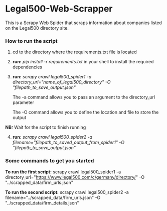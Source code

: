 # Legal500-Web-Scrapper

This is a Scrapy Web Spider that scraps information about companies listed on the Legal500 directory site.

### How to run the script
1. cd to the directory where the requirements.txt file is located
2. **run:** *pip install -r requirements.txt* in your shell to install the required dependencies
3. **run:** *scrapy crawl legal500_spider1 -a directory_url="name_of_legal500_directory"  -O "filepath_to_save_output.json"*

    The -a command allows you to pass an argument to the directory_url parameter
    
    The -O command allows you to define the location and file to store the output
    
**NB:** Wait for the script to finish running

4. **run:**  *scrapy crawl legal500_spider2 -a filename="filepath_to_saved_output_from_spider1" -O "filepath_to_save_output.json"*

### Some commands to get you started
**To run the first script:**
scrapy crawl legal500_spider1 -a directory_url="https://www.legal500.com/c/germany/directory/"  -O "../scrapped_data/firm_urls.json"

**To run the second script:**
scrapy crawl legal500_spider2 -a filename="../scrapped_data/firm_urls.json" -O "../scrapped_data/firm_details.json"
